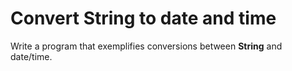# Convert String to date and time
Write a program that exemplifies conversions between **String** and date/time.
